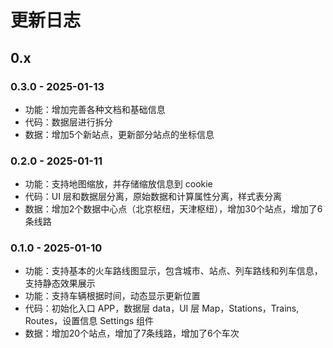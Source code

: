 # 更新日志

## 0.x

### 0.3.0 - 2025-01-13
- 功能：增加完善各种文档和基础信息
- 代码：数据层进行拆分
- 数据：增加5个新站点，更新部分站点的坐标信息

### 0.2.0 - 2025-01-11
- 功能：支持地图缩放，并存储缩放信息到 cookie
- 代码：UI 层和数据层分离，原始数据和计算属性分离，样式表分离
- 数据：增加2个数据中心点（北京枢纽，天津枢纽），增加30个站点，增加了6条线路

### 0.1.0 - 2025-01-10
- 功能：支持基本的火车路线图显示，包含城市、站点、列车路线和列车信息，支持静态效果展示
- 功能：支持车辆根据时间，动态显示更新位置
- 代码：初始化入口 APP，数据层 data，UI 层 Map，Stations，Trains, Routes，设置信息 Settings 组件
- 数据：增加20个站点，增加了7条线路，增加了6个车次
